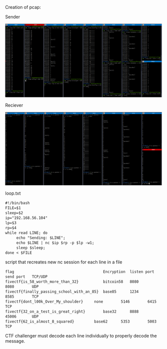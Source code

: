 Creation of pcap:

Sender

![image](uploads/106e533b3e81602a3ce18bec3afa2e1a/image.png)

Reciever

![image](uploads/cd7beca0e31c0bb976b36825792a4a35/image.png)

loop.txt

```
#!/bin/bash
FILE=$1
sleep=$2
ip="192.168.56.104"
lp=$3
rp=$4
while read LINE; do
     echo "Sending: $LINE";
     echo $LINE | nc $ip $rp -p $lp -w1;  
     sleep $sleep;
done < $FILE
```

script that recreates new nc session for each line in a file

```
flag										Encryption	listen port	send port	TCP/UDP
fivectf{is_58_worth_more_than_32}			bitcoin58	8080		8080		UDP
fivectf{finally_passing_school_with_an_85}	base85		1234		8585		TCP
fivectf{dont_l00k_Over_My_shoulder}		none		5146		6415		TCP
fivectf{32_on_a_test_is_great_right}		base32		8888		45006		UDP
fivectf{62_is_almost_8_squared}			base62		5353		5003		TCP
```

CTF challenger must decode each line individually to properly decode the message.
